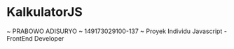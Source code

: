 # KalkulatorJS
~ PRABOWO ADISURYO
~ 149173029100-137
~ Proyek Individu Javascript - FrontEnd Developer
